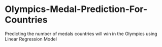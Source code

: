 # Olympics-Medal-Prediction-For-Countries
Predicting the number of medals countries will win in the Olympics using Linear Regression Model
